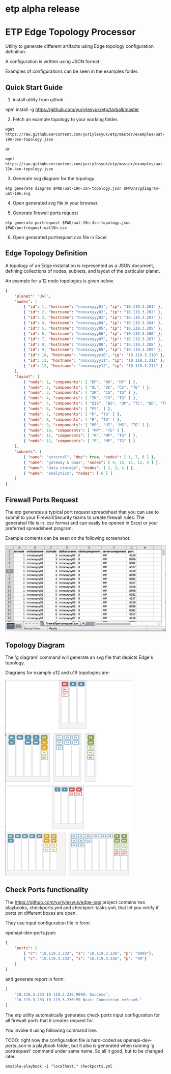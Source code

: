 # etp alpha release


# ETP Edge Topology Processor

Utility to generate different artifacts using Edge topology configuration definition.

A configuration is written using JSON format. 

Examples of configurations can be seen in the examples folder.

## Quick Start Guide

1. install utility from github

npm install -g https://github.com/yuriylesyuk/etp/tarball/master


2. Fetch an example topology to your working folder. 

```shell
wget https://raw.githubusercontent.com/yuriylesyuk/etp/master/examples/uat-19n-3sn-topology.json
```
or
```shell
wget https://raw.githubusercontent.com/yuriylesyuk/etp/master/examples/uat-12n-4sn-topology.json
```

3. Generate svg diagram for the topology.
```shell
etp generate diagram $PWD/uat-19n-3sn-topology.json $PWD/svgdiagram-uat-19n.svg
```
4. Open generated svg file in your browser.


5. Generate firewall ports request
```shell
etp generate portrequest $PWD/uat-19n-3sn-topology.json $PWD/portrequest-uat19n.csv
```

6. Open generated portrequest.cvs file in Excel.

## Edge Topology Definition

A topology of an Edge installation is represented as a JSON document, defining collections of nodes, subnets, and layout of the particular planet.

An example for a 12 node topologies is given below.

```json
{
    "planet": "UAT",
    "nodes": [
        { "id": 1, "hostname": "nnnxxxyyy01", "ip": "10.119.3.201" },
        { "id": 2, "hostname": "nnnxxxyyy02", "ip": "10.119.3.202" },
        { "id": 3, "hostname": "nnnxxxyyy03", "ip": "10.119.3.203" },
        { "id": 4, "hostname": "nnnxxxyyy04", "ip": "10.119.3.204" },
        { "id": 5, "hostname": "nnnxxxyyy05", "ip": "10.119.3.205" },
        { "id": 6, "hostname": "nnnxxxyyy06", "ip": "10.119.3.206" },
        { "id": 7, "hostname": "nnnxxxyyy07", "ip": "10.119.3.207" },
        { "id": 8, "hostname": "nnnxxxyyy08", "ip": "10.119.3.208" },
        { "id": 9, "hostname": "nnnxxxyyy09", "ip": "10.119.3.209" },
        { "id": 10, "hostname": "nnnxxxyyy10", "ip": "10.119.3.210" },
        { "id": 11, "hostname": "nnnxxxyyy11", "ip": "10.119.3.211" },
        { "id": 12, "hostname": "nnnxxxyyy12", "ip": "10.119.3.212" }
    ],
    "layout": [
        { "node": 1, "components": [ "DP", "NO", "HT" ] },
        { "node": 2, "components": [ "OL", "ZK", "CS", "TG" ] },
        { "node": 3, "components": [ "ZK", "CS", "TG" ] },
        { "node": 4, "components": [ "ZK", "CS", "TG" ] },
        { "node": 5, "components": [ "QIS", "BS", "BP", "TC", "QD", "TG", "IF", "GF" ] },
        { "node": 6, "components": [ "PS", ] },
        { "node": 7, "components": [ "R", "TG" ] },
        { "node": 8, "components": [ "R", "TG" ] },
        { "node": 9, "components": [ "MP", "UI", "MS", "TG" ] },
        { "node": 10, "components": [ "MP", "TG" ] },
        { "node": 11, "components": [ "R", "MP", "TG" ] },
        { "node": 12, "components": [ "R", "MP", "TG" ] }
    ],
    "subnets": [
        { "name": "external", "dmz": true, "nodes": [ 1, 7, 8 ] },
        { "name": "gateway & baas", "nodes": [ 9, 10, 11, 12, 5 ] },
        { "name": "data storage", "nodes": [ 2, 3, 4 ] },
        { "name": "analytics", "nodes": [ 6 ] }
    ]
}
```

## Firewall Ports Request

The etp generates a typical port request spreadsheet that you can use to submit to your Firewall/Security teams to create firewall rules. The generated file is in .csv format and can easily be opened in Excel or your preferred spreadsheet program.

Example contents can be seen on the following screenshot.

![alt port requests](docs/fwportrequest.png)

## Topology Diagram

The 'g diagram' command will generate an svg file that depicts Edge's topology.

Diagrams for example u12 and u19 topologies are:

<img src="docs/svgdiagram-u12.png" width="400">

<img src="docs/svgdiagram-u19.png" width="400">


## Check Ports functionality

The https://github.com/yuriylesyuk/edge-ops project contains two playbooks, checkports.yml and checkport-tasks.yml, that let you verify if ports on different boxes are open.

They use input configuration file in form: 

openapi-dev-ports.json:
```json
{ 
    "ports": [
        { "c": "10.119.3.233", "s": "10.119.3.236", "p": "9999"},
        { "c": "10.119.3.233", "s": "10.119.3.236", "p": "99"}
    ]
}
```

and generate report in form: 
```json
[
    "10.119.3.233 10.119.3.236:9999: Success",
    "10.119.3.233 10.119.3.236:99 Ncat: Connection refused."
]
```

The etp utility automatically generates check ports input configuration for all firewall ports that it creates request for.

You invoke it using following command line.

TODO: right now the configuration file is hard-coded as openapi-dev-ports.json in a playbook folder, but it also is generated when running 'g portrequest' command under same name. So all it good, but to be changed later.

```shell
ansible-playbook -i "localhost," checkports.yml
```
